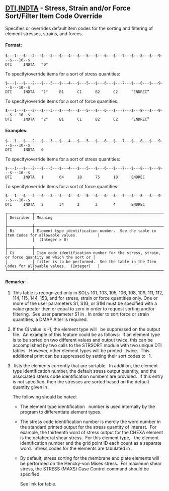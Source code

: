 ## [DTI,INDTA](https://nexus.hexagon.com/documentationcenter/bundle/MSC_Nastran_2022.4/page/Nastran_Combined_Book/qrg/bulkde/TOC.DTI.INDTA.xhtml) - Stress, Strain and/or Force Sort/Filter Item Code Override

Specifies or overrides default item codes for the sorting and filtering of element stresses, strains, and forces.

#### Format:

```nastran
$---1---$---2---$---3---$---4---$---5---$---6---$---7---$---8---$---9---$---10--$
DTI     INDTA   “0"
```

To specify/override items for a sort of stress quantities:

```nastran
$---1---$---2---$---3---$---4---$---5---$---6---$---7---$---8---$---9---$---10--$
DTI     INDTA   “1"     B1      C1      B2      C2      “ENDREC”
```

To specify/override items for a sort of force quantities:

```nastran
$---1---$---2---$---3---$---4---$---5---$---6---$---7---$---8---$---9---$---10--$
DTI     INDTA   “2"     B1      C1      B2      C2      “ENDREC”
```

#### Examples:

```nastran
$---1---$---2---$---3---$---4---$---5---$---6---$---7---$---8---$---9---$---10--$
DTI     INDTA   0
```

To specify/override items for a sort of stress quantities:

```nastran
$---1---$---2---$---3---$---4---$---5---$---6---$---7---$---8---$---9---$---10--$
DTI     INDTA   1       64      18      75      18      ENDREC
```

To specify/override items for a sort of force quantities:

```nastran
$---1---$---2---$---3---$---4---$---5---$---6---$---7---$---8---$---9---$---10--$
DTI     INDTA   2       34      2       2       4       ENDREC
```

```text
┌───────────┬────────────────────────────────────────────────────────────────────────────────────────────────┐
│ Describer │ Meaning                                                                                        │
├───────────┼────────────────────────────────────────────────────────────────────────────────────────────────┤
│ Bi        │ Element type identification number.  See the table in Item Codes for allowable values.         │
│           │  (Integer > 0)                                                                                 │
├───────────┼────────────────────────────────────────────────────────────────────────────────────────────────┤
│ Ci        │ Item code identification number for the stress, strain, or force quantity on which the sort or │
│           │ filter is to be performed.  See the table in the Item Codes for allowable values.  (Integer)   │
└───────────┴────────────────────────────────────────────────────────────────────────────────────────────────┘
```

#### Remarks:

1. This table is recognized only in SOLs 101, 103, 105, 106, 108, 109, 111, 112, 114, 115, 144, 153, and for stress, strain or force quantities only. One or more of the user parameters S1, S1G, or S1M must be specified with a value greater then or equal to zero in order to request sorting and/or filtering.  See user parameter S1 in  . In order to sort force or strain quantities, a DMAP Alter is required.
2. If the Ci value is -1, the element type will   be suppressed on the output file.  An example of this feature could be as follows:  If an element type is to be sorted on two different values and output twice, this can be accomplished by two calls to the STRSORT module with two unique DTI tables.  However, other element types will be printed   twice.  This additional print can be suppressed by setting their sort codes to -1.
3.  lists the elements currently that are sortable.  In addition, the element type identification number, the default stress output quantity, and the associated stress code identification numbers are provided.  If this entry is not specified, then the stresses are sorted based on the default quantity given in  .

     The following should be noted:
     - The element type identification   number is used internally by the program to differentiate element types.
     - The stress code identification number is merely the word number in the standard printed output for the stress quantity of interest.  For example, the thirteenth word of stress output for the CHEXA element is the octahedral shear stress.  For this element type,   the element identification number and the grid point ID each count as a separate word.  Stress codes for the elements are tabulated in  .
     - By default, stress sorting for the membrane and plate elements will be performed on the Hencky-von Mises stress.  For maximum shear stress, the STRESS (MAXS) Case Control command should be specified.


          See link for table.
